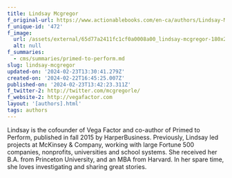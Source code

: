 ```yaml
---
title: Lindsay Mcgregor
f_original-url: https://www.actionablebooks.com/en-ca/authors/Lindsay-McGregor/
f_unique-id: '472'
f_image:
  url: /assets/external/65d77a2411fc1cf0a0008a00_lindsay-mcgregor-180x220.jpeg
  alt: null
f_summaries:
  - cms/summaries/primed-to-perform.md
slug: lindsay-mcgregor
updated-on: '2024-02-23T13:30:41.279Z'
created-on: '2024-02-22T16:45:25.007Z'
published-on: '2024-02-23T13:42:23.311Z'
f_twitter-2: http://twitter.com/mcgregorle/
f_website-2: http://vegafactor.com
layout: '[authors].html'
tags: authors
---
```


Lindsay is the cofounder of Vega Factor and co-author of Primed to Perform, published in fall 2015 by HarperBusiness. Previously, Lindsay led projects at McKinsey & Company, working with large Fortune 500 companies, nonprofits, universities and school systems. She received her B.A. from Princeton University, and an MBA from Harvard. In her spare time, she loves investigating and sharing great stories.
